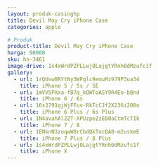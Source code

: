```yaml
---
layout: produk-casinghp
title: Devil May Cry iPhone Case
categories: apple

# Produk
product-title: Devil May Cry iPhone Case
harga: 90000
sku: hn-3461
image-drive: 1s4xWrdPZPLLwj0LajgtYRnh0dMzufc1f
gallery:
  - url: 1rQUswBRYtNy3WFqlc9emuMz979P3ua34
    title: iPhone 5 / 5s / SE
  - url: 1mVV5PXxa-fB7q_kQWToASY9R4Eo-bBnd
    title: iPhone 6 / 6s
  - url: 16s3791qjWjFFuv-RkTcCJf2X236i208o
    title: iPhone 6 Plus / 6s Plus
  - url: 1N4avahAl2ZT-XPUzpeZzED0aCtmTcTIk
    title: iPhone 7 / 8
  - url: 1ENknN3zoqwW8rCbdQkTocQA8-m2uskmE
    title: iPhone 7 Plus / 8 Plus
  - url: 1s4xWrdPZPLLwj0LajgtYRnh0dMzufc1f
    title: iPhone X
---
```

